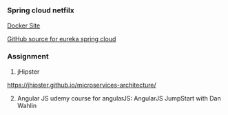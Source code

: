 # 


### Spring cloud netfilx

[Docker Site](https://hub.docker.com/explore/)

[GitHub source for eureka spring cloud](https://github.com/spring-cloud-samples/eureka)



### Assignment

1) jHipster

https://jhipster.github.io/microservices-architecture/

2) Angular JS
udemy course for angularJS:  AngularJS JumpStart with Dan Wahlin

